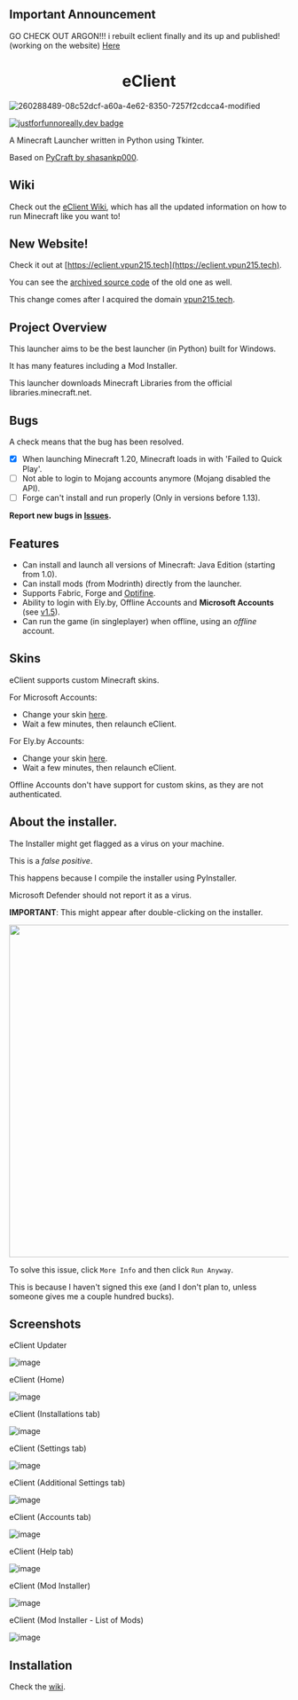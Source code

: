 ## Important Announcement
GO CHECK OUT ARGON!!! i rebuilt eclient finally and its up and published! (working on the website)
[Here](https://github.com/v-pun215/Argon)
<h1 align="center">eClient</h1>

![260288489-08c52dcf-a60a-4e62-8350-7257f2cdcca4-modified](https://github.com/v-pun215/eClient/assets/67716965/1d990031-e88f-4956-a086-54b5b047e5ef)

[![justforfunnoreally.dev badge](https://img.shields.io/badge/justforfunnoreally-dev-9ff)](https://justforfunnoreally.dev)

A Minecraft Launcher written in Python using Tkinter.

Based on [PyCraft by shasankp000](https://github.com/shasankp000/PyCraft).

## Wiki
Check out the [eClient Wiki](https://github.com/v-pun215/eClient/wiki), which has all the updated information on how to run Minecraft like you want to!

## New Website!
Check it out at [https://eclient.vpun215.tech](https://eclient.vpun215.tech).

You can see the [archived source code](https://github.com/v-pun215/eClient-website) of the old one as well.

This change comes after I acquired the domain [vpun215.tech](https://vpun215.tech).

## Project Overview
This launcher aims to be the best launcher (in Python) built for Windows.

It has many features including a Mod Installer.

This launcher downloads Minecraft Libraries from the official libraries.minecraft.net.

## Bugs
A check means that the bug has been resolved.

- [x] When launching Minecraft 1.20, Minecraft loads in with 'Failed to Quick Play'. 
- [ ] Not able to login to Mojang accounts anymore (Mojang disabled the API).
- [ ] Forge can't install and run properly (Only in versions before 1.13).

**Report new bugs in [Issues](https://github.com/v-pun215/eClient/issues).**
## Features
- Can install and launch all versions of Minecraft: Java Edition (starting from 1.0).
- Can install mods (from Modrinth) directly from the launcher.
- Supports Fabric, Forge and [Optifine](https://optifine.net).
- Ability to login with Ely.by, Offline Accounts and **Microsoft Accounts** (see [v1.5](https://github.com/v-pun215/eClient/releases/v1.5)).
- Can run the game (in singleplayer) when offline, using an *offline* account.

## Skins
eClient supports custom Minecraft skins.

For Microsoft Accounts:
 - Change your skin [here](https://www.minecraft.net/en-us/msaprofile/mygames/editskin).
 - Wait a few minutes, then relaunch eClient.

For Ely.by Accounts:
 - Change your skin [here](https://ely.by/skins).
 - Wait a few minutes, then relaunch eClient.

Offline Accounts don't have support for custom skins, as they are not authenticated.

## About the installer.
The Installer might get flagged as a virus on your machine.

This is a *false positive*.

This happens because I compile the installer using PyInstaller.

Microsoft Defender should not report it as a virus.

**IMPORTANT**: This might appear after double-clicking on the installer.

<img src="https://github.com/v-pun215/eClient/assets/67716965/f6333cfa-874c-4d0d-a0a8-0e813b78de05" width=600px height=600px />


To solve this issue, click ```More Info``` and then click ```Run Anyway```.

This is because I haven't signed this exe (and I don't plan to, unless someone gives me a couple hundred bucks).
## Screenshots
eClient Updater

![image](https://github.com/v-pun215/eClient/assets/67716965/4fce9a7d-ad96-4dcf-8850-f218ee10f884)





eClient (Home)

![image](https://github.com/v-pun215/eClient/assets/67716965/fd9a1fbe-ebe2-4077-8cb6-81ef3752e69d)



eClient (Installations tab)

![image](https://github.com/v-pun215/eClient/assets/67716965/1ff0dd9f-f31b-4f40-9b28-a803b5dcf073)



eClient (Settings tab)

![image](https://github.com/v-pun215/eClient/assets/67716965/4b6bffea-012f-4459-ae0c-9f9adf4de4a1)



eClient (Additional Settings tab)

![image](https://github.com/v-pun215/eClient/assets/67716965/1b96cf30-312b-4039-8201-0cc3c4b6eead)



eClient (Accounts tab)

![image](https://github.com/v-pun215/eClient/assets/67716965/00f40c86-be37-416d-9342-6133f88317a4)



eClient (Help tab)

![image](https://github.com/v-pun215/eClient/assets/67716965/5e038d32-96cd-4e75-9c46-0b21a4c99638)


eClient (Mod Installer)

![image](https://github.com/v-pun215/eClient/assets/67716965/79555e54-3bd4-41fa-b70a-ecc4870fc13e)






eClient (Mod Installer - List of Mods)

![image](https://github.com/v-pun215/eClient/assets/67716965/7fd0ae69-fce5-4563-9933-6b33e9715325)


## Installation
Check the [wiki](https://github.com/v-pun215/eClient).
    
